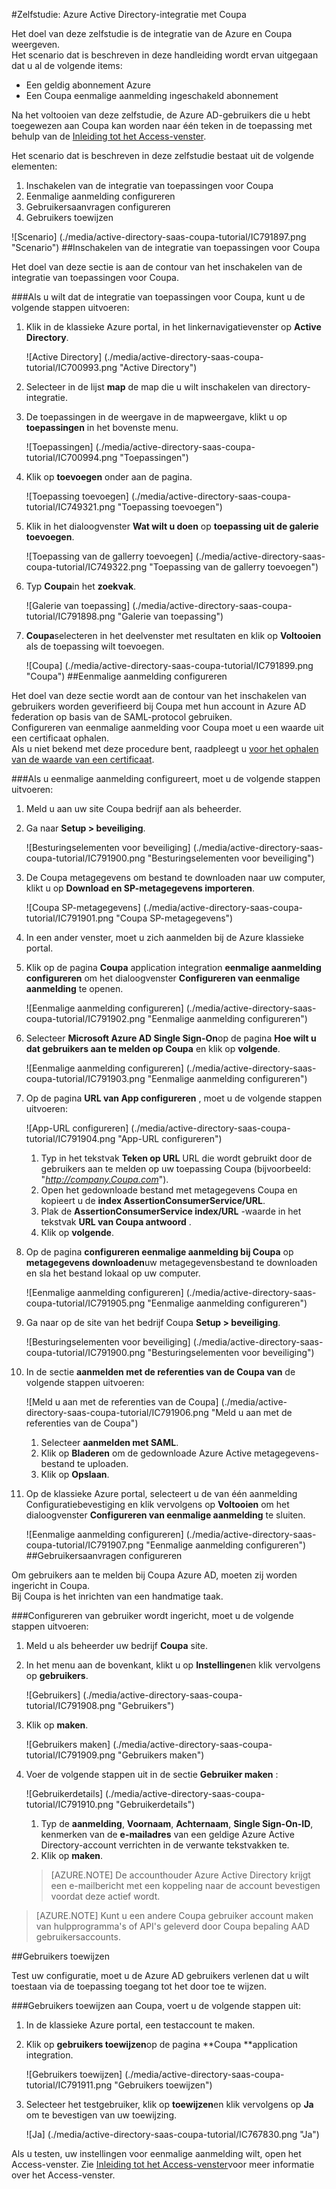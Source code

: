 <properties 
    pageTitle="Zelfstudie: Azure Active Directory-integratie met Coupa | Microsoft Azure" 
    description="Meer informatie over het Coupa met Azure Active Directory gebruiken voor het inschakelen van eenmalige aanmelding, geautomatiseerde provisioning en meer!" 
    services="active-directory" 
    authors="jeevansd"  
    documentationCenter="na" 
    manager="femila"/>
<tags 
    ms.service="active-directory" 
    ms.devlang="na" 
    ms.topic="article" 
    ms.tgt_pltfrm="na" 
    ms.workload="identity" 
    ms.date="09/29/2016" 
    ms.author="jeedes" />

#<a name="tutorial-azure-active-directory-integration-with-coupa"></a>Zelfstudie: Azure Active Directory-integratie met Coupa

Het doel van deze zelfstudie is de integratie van de Azure en Coupa weergeven.  
Het scenario dat is beschreven in deze handleiding wordt ervan uitgegaan dat u al de volgende items:

-   Een geldig abonnement Azure
-   Een Coupa eenmalige aanmelding ingeschakeld abonnement

Na het voltooien van deze zelfstudie, de Azure AD-gebruikers die u hebt toegewezen aan Coupa kan worden naar één teken in de toepassing met behulp van de [Inleiding tot het Access-venster](active-directory-saas-access-panel-introduction.md).

Het scenario dat is beschreven in deze zelfstudie bestaat uit de volgende elementen:

1.  Inschakelen van de integratie van toepassingen voor Coupa
2.  Eenmalige aanmelding configureren
3.  Gebruikersaanvragen configureren
4.  Gebruikers toewijzen

![Scenario] (./media/active-directory-saas-coupa-tutorial/IC791897.png "Scenario")
##<a name="enabling-the-application-integration-for-coupa"></a>Inschakelen van de integratie van toepassingen voor Coupa

Het doel van deze sectie is aan de contour van het inschakelen van de integratie van toepassingen voor Coupa.

###<a name="to-enable-the-application-integration-for-coupa-perform-the-following-steps"></a>Als u wilt dat de integratie van toepassingen voor Coupa, kunt u de volgende stappen uitvoeren:

1.  Klik in de klassieke Azure portal, in het linkernavigatievenster op **Active Directory**.

    ![Active Directory] (./media/active-directory-saas-coupa-tutorial/IC700993.png "Active Directory")

2.  Selecteer in de lijst **map** de map die u wilt inschakelen van directory-integratie.

3.  De toepassingen in de weergave in de mapweergave, klikt u op **toepassingen** in het bovenste menu.

    ![Toepassingen] (./media/active-directory-saas-coupa-tutorial/IC700994.png "Toepassingen")

4.  Klik op **toevoegen** onder aan de pagina.

    ![Toepassing toevoegen] (./media/active-directory-saas-coupa-tutorial/IC749321.png "Toepassing toevoegen")

5.  Klik in het dialoogvenster **Wat wilt u doen** op **toepassing uit de galerie toevoegen**.

    ![Toepassing van de gallerry toevoegen] (./media/active-directory-saas-coupa-tutorial/IC749322.png "Toepassing van de gallerry toevoegen")

6.  Typ **Coupa**in het **zoekvak**.

    ![Galerie van toepassing] (./media/active-directory-saas-coupa-tutorial/IC791898.png "Galerie van toepassing")

7.  **Coupa**selecteren in het deelvenster met resultaten en klik op **Voltooien** als de toepassing wilt toevoegen.

    ![Coupa] (./media/active-directory-saas-coupa-tutorial/IC791899.png "Coupa")
##<a name="configuring-single-sign-on"></a>Eenmalige aanmelding configureren

Het doel van deze sectie wordt aan de contour van het inschakelen van gebruikers worden geverifieerd bij Coupa met hun account in Azure AD federation op basis van de SAML-protocol gebruiken.  
Configureren van eenmalige aanmelding voor Coupa moet u een waarde uit een certificaat ophalen.  
Als u niet bekend met deze procedure bent, raadpleegt u [voor het ophalen van de waarde van een certificaat](http://youtu.be/YKQF266SAxI).

###<a name="to-configure-single-sign-on-perform-the-following-steps"></a>Als u eenmalige aanmelding configureert, moet u de volgende stappen uitvoeren:

1.  Meld u aan uw site Coupa bedrijf aan als beheerder.

2.  Ga naar **Setup \> beveiliging**.

    ![Besturingselementen voor beveiliging] (./media/active-directory-saas-coupa-tutorial/IC791900.png "Besturingselementen voor beveiliging")

3.  De Coupa metagegevens om bestand te downloaden naar uw computer, klikt u op **Download en SP-metagegevens importeren**.

    ![Coupa SP-metagegevens] (./media/active-directory-saas-coupa-tutorial/IC791901.png "Coupa SP-metagegevens")

4.  In een ander venster, moet u zich aanmelden bij de Azure klassieke portal.

5.  Klik op de pagina **Coupa** application integration **eenmalige aanmelding configureren** om het dialoogvenster **Configureren van eenmalige aanmelding** te openen.

    ![Eenmalige aanmelding configureren] (./media/active-directory-saas-coupa-tutorial/IC791902.png "Eenmalige aanmelding configureren")

6.  Selecteer **Microsoft Azure AD Single Sign-On**op de pagina **Hoe wilt u dat gebruikers aan te melden op Coupa** en klik op **volgende**.

    ![Eenmalige aanmelding configureren] (./media/active-directory-saas-coupa-tutorial/IC791903.png "Eenmalige aanmelding configureren")

7.  Op de pagina **URL van App configureren** , moet u de volgende stappen uitvoeren:

    ![App-URL configureren] (./media/active-directory-saas-coupa-tutorial/IC791904.png "App-URL configureren")

    1.  Typ in het tekstvak **Teken op URL** URL die wordt gebruikt door de gebruikers aan te melden op uw toepassing Coupa (bijvoorbeeld: "*http://company.Coupa.com*").
    2.  Open het gedownloade bestand met metagegevens Coupa en kopieert u de **index AssertionConsumerService/URL**.
    3.  Plak de **AssertionConsumerService index/URL** -waarde in het tekstvak **URL van Coupa antwoord** .
    4.  Klik op **volgende**.

8.  Op de pagina **configureren eenmalige aanmelding bij Coupa** op **metagegevens downloaden**uw metagegevensbestand te downloaden en sla het bestand lokaal op uw computer.

    ![Eenmalige aanmelding configureren] (./media/active-directory-saas-coupa-tutorial/IC791905.png "Eenmalige aanmelding configureren")

9.  Ga naar op de site van het bedrijf Coupa **Setup \> beveiliging**.

    ![Besturingselementen voor beveiliging] (./media/active-directory-saas-coupa-tutorial/IC791900.png "Besturingselementen voor beveiliging")

10. In de sectie **aanmelden met de referenties van de Coupa van** de volgende stappen uitvoeren:

    ![Meld u aan met de referenties van de Coupa] (./media/active-directory-saas-coupa-tutorial/IC791906.png "Meld u aan met de referenties van de Coupa")

    1.  Selecteer **aanmelden met SAML**.
    2.  Klik op **Bladeren** om de gedownloade Azure Active metagegevens-bestand te uploaden.
    3.  Klik op **Opslaan**.

11. Op de klassieke Azure portal, selecteert u de van één aanmelding Configuratiebevestiging en klik vervolgens op **Voltooien** om het dialoogvenster **Configureren van eenmalige aanmelding** te sluiten.

    ![Eenmalige aanmelding configureren] (./media/active-directory-saas-coupa-tutorial/IC791907.png "Eenmalige aanmelding configureren")
##<a name="configuring-user-provisioning"></a>Gebruikersaanvragen configureren

Om gebruikers aan te melden bij Coupa Azure AD, moeten zij worden ingericht in Coupa.  
Bij Coupa is het inrichten van een handmatige taak.

###<a name="to-configure-user-provisioning-perform-the-following-steps"></a>Configureren van gebruiker wordt ingericht, moet u de volgende stappen uitvoeren:

1.  Meld u als beheerder uw bedrijf **Coupa** site.

2.  In het menu aan de bovenkant, klikt u op **Instellingen**en klik vervolgens op **gebruikers**.

    ![Gebruikers] (./media/active-directory-saas-coupa-tutorial/IC791908.png "Gebruikers")

3.  Klik op **maken**.

    ![Gebruikers maken] (./media/active-directory-saas-coupa-tutorial/IC791909.png "Gebruikers maken")

4.  Voer de volgende stappen uit in de sectie **Gebruiker maken** :

    ![Gebruikerdetails] (./media/active-directory-saas-coupa-tutorial/IC791910.png "Gebruikerdetails")

    1.  Typ de **aanmelding**, **Voornaam**, **Achternaam**, **Single Sign-On-ID**, kenmerken van de **e-mailadres** van een geldige Azure Active Directory-account verrichten in de verwante tekstvakken te.
    2.  Klik op **maken**.

    >[AZURE.NOTE] De accounthouder Azure Active Directory krijgt een e-mailbericht met een koppeling naar de account bevestigen voordat deze actief wordt.

>[AZURE.NOTE] Kunt u een andere Coupa gebruiker account maken van hulpprogramma's of API's geleverd door Coupa bepaling AAD gebruikersaccounts.

##<a name="assigning-users"></a>Gebruikers toewijzen

Test uw configuratie, moet u de Azure AD gebruikers verlenen dat u wilt toestaan via de toepassing toegang tot het door toe te wijzen.

###<a name="to-assign-users-to-coupa-perform-the-following-steps"></a>Gebruikers toewijzen aan Coupa, voert u de volgende stappen uit:

1.  In de klassieke Azure portal, een testaccount te maken.

2.  Klik op **gebruikers toewijzen**op de pagina **Coupa **application integration.

    ![Gebruikers toewijzen] (./media/active-directory-saas-coupa-tutorial/IC791911.png "Gebruikers toewijzen")

3.  Selecteer het testgebruiker, klik op **toewijzen**en klik vervolgens op **Ja** om te bevestigen van uw toewijzing.

    ![Ja] (./media/active-directory-saas-coupa-tutorial/IC767830.png "Ja")

Als u testen, uw instellingen voor eenmalige aanmelding wilt, open het Access-venster. Zie [Inleiding tot het Access-venster](active-directory-saas-access-panel-introduction.md)voor meer informatie over het Access-venster.
